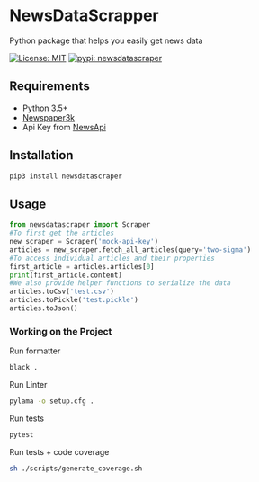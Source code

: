 # NewsDataScrapper
Python package that helps you easily get news data

[![License: MIT](https://img.shields.io/github/license/erikqu/NewsDataScraper)](https://opensource.org/licenses/MIT)
[![pypi: newsdatascraper](https://img.shields.io/pypi/pyversions/newsdatascraper)](https://pypi.org/project/newsdatascraper/)

## Requirements
- Python 3.5+
- [Newspaper3k](https://newspaper.readthedocs.io/en/latest/)
- Api Key from [NewsApi](https://newsapi.org)

## Installation
```bash
pip3 install newsdatascraper
```

## Usage
```python
from newsdatascraper import Scraper
#To first get the articles
new_scraper = Scraper('mock-api-key')
articles = new_scraper.fetch_all_articles(query='two-sigma')
#To access individual articles and their properties
first_article = articles.articles[0]
print(first_article.content)
#We also provide helper functions to serialize the data
articles.toCsv('test.csv')
articles.toPickle('test.pickle')
articles.toJson()
```

### Working on the Project
Run formatter
```bash
black .
```
Run Linter
```bash
pylama -o setup.cfg .
```
Run tests
```bash
pytest
```
Run tests + code coverage
```bash
sh ./scripts/generate_coverage.sh
```